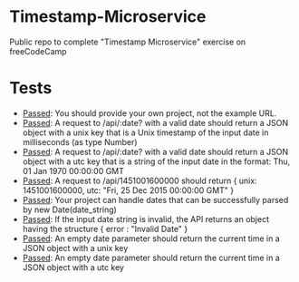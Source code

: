 # Timestamp-Microservice
Public repo to complete "Timestamp Microservice" exercise on freeCodeCamp

# Tests
- <ins>Passed</ins>: You should provide your own project, not the example URL.
- <ins>Passed</ins>: A request to /api/:date? with a valid date should return a JSON object with a unix key that is a Unix timestamp of the input date in milliseconds (as type Number)
- <ins>Passed</ins>: A request to /api/:date? with a valid date should return a JSON object with a utc key that is a string of the input date in the format: Thu, 01 Jan 1970 00:00:00 GMT
- <ins>Passed</ins>: A request to /api/1451001600000 should return { unix: 1451001600000, utc: "Fri, 25 Dec 2015 00:00:00 GMT" }
- <ins>Passed</ins>: Your project can handle dates that can be successfully parsed by new Date(date_string)
- <ins>Passed</ins>: If the input date string is invalid, the API returns an object having the structure { error : "Invalid Date" }
- <ins>Passed</ins>: An empty date parameter should return the current time in a JSON object with a unix key
- <ins>Passed</ins>: An empty date parameter should return the current time in a JSON object with a utc key
